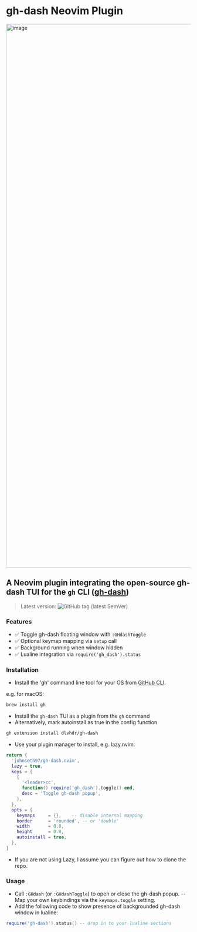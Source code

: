 # gh-dash Neovim Plugin
<img width="1477" alt="image" src="https://github.com/user-attachments/assets/84bffe05-a2c3-4bdb-9cbe-0ea0be0ea279" />


## A Neovim plugin integrating the open-source gh-dash TUI for the `gh` CLI ([gh-dash](https://github.com/dlvhdr/gh-dash/))

> Latest version: ![GitHub tag (latest SemVer)](https://img.shields.io/github/v/tag/johnseth97/gh-dash.nvim?sort=semver)

### Features

- ✅ Toggle gh-dash floating window with `:GHdashToggle`
- ✅ Optional keymap mapping via `setup` call
- ✅ Background running when window hidden
- ✅ Lualine integration via `require('gh_dash').status`

### Installation

- Install the 'gh' command line tool for your OS from [GitHub CLI](https://cli.github.com/).

e.g. for macOS:

```bash
brew install gh
```

- Install the `gh-dash` TUI as a plugin from the `gh` command
- Alternatively, mark autoinstall as true in the config function

```bash
gh extension install dlvhdr/gh-dash
```

- Use your plugin manager to install, e.g. lazy.nvim:

```lua
return {
  'johnseth97/gh-dash.nvim',
  lazy = true,
  keys = {
    {
      '<leader>cc',
      function() require('gh_dash').toggle() end,
      desc = 'Toggle gh-dash popup',
    },
  },
  opts = {
    keymaps     = {},    -- disable internal mapping
    border      = 'rounded', -- or 'double'
    width       = 0.8,
    height      = 0.8,
    autoinstall = true,
  },
}
```

- If you are not using Lazy, I assume you can figure out how to clone the repo.

### Usage

- Call `:GHdash` (or `:GHdashToggle`) to open or close the gh-dash popup.
-- Map your own keybindings via the `keymaps.toggle` setting.
- Add the following code to show presence of backgrounded gh-dash window in lualine:

```lua
require('gh-dash').status() -- drop in to your lualine sections
```
